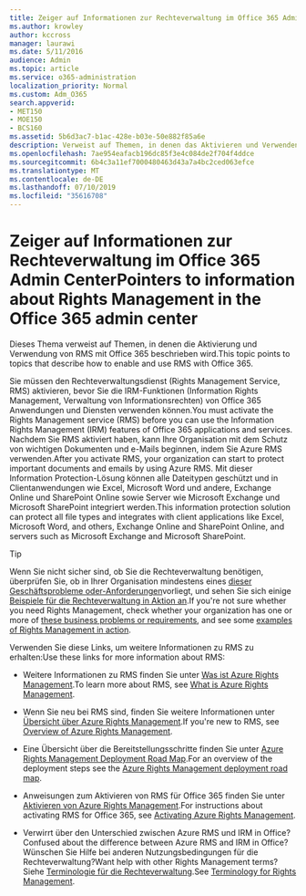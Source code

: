 ```yaml
---
title: Zeiger auf Informationen zur Rechteverwaltung im Office 365 Admin Center
ms.author: krowley
author: kccross
manager: laurawi
ms.date: 5/11/2016
audience: Admin
ms.topic: article
ms.service: o365-administration
localization_priority: Normal
ms.custom: Adm_O365
search.appverid:
- MET150
- MOE150
- BCS160
ms.assetid: 5b6d3ac7-b1ac-428e-b03e-50e882f85a6e
description: Verweist auf Themen, in denen das Aktivieren und Verwenden des Rights Management-Diensts mit Office 365 beschrieben wird.
ms.openlocfilehash: 7ae954eafacb196dc85f3e4c084de2f704f4ddce
ms.sourcegitcommit: 6b4c3a11ef7000480463d43a7a4bc2ced063efce
ms.translationtype: MT
ms.contentlocale: de-DE
ms.lasthandoff: 07/10/2019
ms.locfileid: "35616708"
---
```

# <a name="pointers-to-information-about-rights-management-in-the-office-365-admin-center"></a><span data-ttu-id="f9431-103">Zeiger auf Informationen zur Rechteverwaltung im Office 365 Admin Center</span><span class="sxs-lookup"><span data-stu-id="f9431-103">Pointers to information about Rights Management in the Office 365 admin center</span></span>

<span data-ttu-id="f9431-104">Dieses Thema verweist auf Themen, in denen die Aktivierung und Verwendung von RMS mit Office 365 beschrieben wird.</span><span class="sxs-lookup"><span data-stu-id="f9431-104">This topic points to topics that describe how to enable and use RMS with Office 365.</span></span>
  
<span data-ttu-id="f9431-105">Sie müssen den Rechteverwaltungsdienst (Rights Management Service, RMS) aktivieren, bevor Sie die IRM-Funktionen (Information Rights Management, Verwaltung von Informationsrechten) von Office 365 Anwendungen und Diensten verwenden können.</span><span class="sxs-lookup"><span data-stu-id="f9431-105">You must activate the Rights Management service (RMS) before you can use the Information Rights Management (IRM) features of Office 365 applications and services.</span></span> <span data-ttu-id="f9431-106">Nachdem Sie RMS aktiviert haben, kann Ihre Organisation mit dem Schutz von wichtigen Dokumenten und e-Mails beginnen, indem Sie Azure RMS verwenden.</span><span class="sxs-lookup"><span data-stu-id="f9431-106">After you activate RMS, your organization can start to protect important documents and emails by using Azure RMS.</span></span> <span data-ttu-id="f9431-107">Mit dieser Information Protection-Lösung können alle Dateitypen geschützt und in Clientanwendungen wie Excel, Microsoft Word und andere, Exchange Online und SharePoint Online sowie Server wie Microsoft Exchange und Microsoft SharePoint integriert werden.</span><span class="sxs-lookup"><span data-stu-id="f9431-107">This information protection solution can protect all file types and integrates with client applications like Excel, Microsoft Word, and others, Exchange Online and SharePoint Online, and servers such as Microsoft Exchange and Microsoft SharePoint.</span></span>
  
> [!TIP]
> <span data-ttu-id="f9431-108">Wenn Sie nicht sicher sind, ob Sie die Rechteverwaltung benötigen, überprüfen Sie, ob in Ihrer Organisation mindestens eines [dieser Geschäftsprobleme oder-Anforderungen](https://docs.microsoft.com/rights-management/understand-explore/azure-rms-problems-it-solves)vorliegt, und sehen Sie sich einige [Beispiele für die Rechteverwaltung in Aktion an](https://docs.microsoft.com/rights-management/understand-explore/what-admins-users-see).</span><span class="sxs-lookup"><span data-stu-id="f9431-108">If you're not sure whether you need Rights Management, check whether your organization has one or more of [these business problems or requirements](https://docs.microsoft.com/rights-management/understand-explore/azure-rms-problems-it-solves), and see some [examples of Rights Management in action](https://docs.microsoft.com/rights-management/understand-explore/what-admins-users-see).</span></span> 
  
<span data-ttu-id="f9431-109">Verwenden Sie diese Links, um weitere Informationen zu RMS zu erhalten:</span><span class="sxs-lookup"><span data-stu-id="f9431-109">Use these links for more information about RMS:</span></span>
  
- <span data-ttu-id="f9431-110">Weitere Informationen zu RMS finden Sie unter [Was ist Azure Rights Management](https://docs.microsoft.com/rights-management/understand-explore/what-is-azure-rms).</span><span class="sxs-lookup"><span data-stu-id="f9431-110">To learn more about RMS, see [What is Azure Rights Management](https://docs.microsoft.com/rights-management/understand-explore/what-is-azure-rms).</span></span>

- <span data-ttu-id="f9431-111">Wenn Sie neu bei RMS sind, finden Sie weitere Informationen unter [Übersicht über Azure Rights Management](https://docs.microsoft.com/rights-management/understand-explore/azure-rights-management).</span><span class="sxs-lookup"><span data-stu-id="f9431-111">If you're new to RMS, see [Overview of Azure Rights Management](https://docs.microsoft.com/rights-management/understand-explore/azure-rights-management).</span></span>

- <span data-ttu-id="f9431-112">Eine Übersicht über die Bereitstellungsschritte finden Sie unter [Azure Rights Management Deployment Road Map](https://docs.microsoft.com/rights-management/plan-design/deployment-roadmap).</span><span class="sxs-lookup"><span data-stu-id="f9431-112">For an overview of the deployment steps see the [Azure Rights Management deployment road map](https://docs.microsoft.com/rights-management/plan-design/deployment-roadmap).</span></span>

- <span data-ttu-id="f9431-113">Anweisungen zum Aktivieren von RMS für Office 365 finden Sie unter [Aktivieren von Azure Rights Management](https://technet.microsoft.com/library/jj658941.aspx).</span><span class="sxs-lookup"><span data-stu-id="f9431-113">For instructions about activating RMS for Office 365, see [Activating Azure Rights Management](https://technet.microsoft.com/library/jj658941.aspx).</span></span>

- <span data-ttu-id="f9431-114">Verwirrt über den Unterschied zwischen Azure RMS und IRM in Office?</span><span class="sxs-lookup"><span data-stu-id="f9431-114">Confused about the difference between Azure RMS and IRM in Office?</span></span> <span data-ttu-id="f9431-115">Wünschen Sie Hilfe bei anderen Nutzungsbedingungen für die Rechteverwaltung?</span><span class="sxs-lookup"><span data-stu-id="f9431-115">Want help with other Rights Management terms?</span></span> <span data-ttu-id="f9431-116">Siehe [Terminologie für die Rechteverwaltung](https://technet.microsoft.com/library/dn595132.aspx).</span><span class="sxs-lookup"><span data-stu-id="f9431-116">See [Terminology for Rights Management](https://technet.microsoft.com/library/dn595132.aspx).</span></span>
